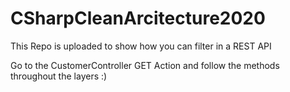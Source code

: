 # CSharpCleanArcitecture2020

This Repo is uploaded to show how you can filter in a REST API

Go to the CustomerController GET Action and follow the methods throughout the layers :)
